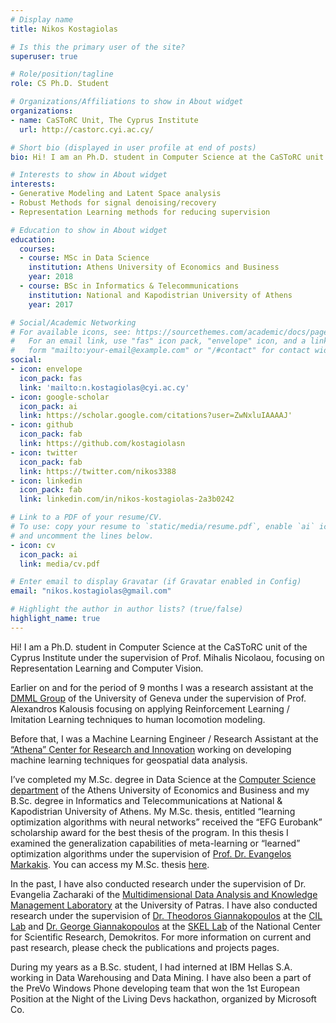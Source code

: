 ```yaml
---
# Display name
title: Nikos Kostagiolas

# Is this the primary user of the site?
superuser: true

# Role/position/tagline
role: CS Ph.D. Student

# Organizations/Affiliations to show in About widget
organizations:
- name: CaSToRC Unit, The Cyprus Institute
  url: http://castorc.cyi.ac.cy/

# Short bio (displayed in user profile at end of posts)
bio: Hi! I am an Ph.D. student in Computer Science at the CaSToRC unit of the Cyprus Institute under the supervision of Prof. Mihalis Nicolaou, focusing on Representation Learning and Computer Vision.

# Interests to show in About widget
interests:
- Generative Modeling and Latent Space analysis
- Robust Methods for signal denoising/recovery
- Representation Learning methods for reducing supervision

# Education to show in About widget
education:
  courses:
  - course: MSc in Data Science
    institution: Athens University of Economics and Business
    year: 2018
  - course: BSc in Informatics & Telecommunications
    institution: National and Kapodistrian University of Athens
    year: 2017

# Social/Academic Networking
# For available icons, see: https://sourcethemes.com/academic/docs/page-builder/#icons
#   For an email link, use "fas" icon pack, "envelope" icon, and a link in the
#   form "mailto:your-email@example.com" or "/#contact" for contact widget.
social:
- icon: envelope
  icon_pack: fas
  link: 'mailto:n.kostagiolas@cyi.ac.cy'
- icon: google-scholar
  icon_pack: ai
  link: https://scholar.google.com/citations?user=ZwNxluIAAAAJ'
- icon: github
  icon_pack: fab
  link: https://github.com/kostagiolasn
- icon: twitter
  icon_pack: fab
  link: https://twitter.com/nikos3388
- icon: linkedin
  icon_pack: fab
  link: linkedin.com/in/nikos-kostagiolas-2a3b0242

# Link to a PDF of your resume/CV.
# To use: copy your resume to `static/media/resume.pdf`, enable `ai` icons in `params.toml`, 
# and uncomment the lines below.
- icon: cv
  icon_pack: ai
  link: media/cv.pdf

# Enter email to display Gravatar (if Gravatar enabled in Config)
email: "nikos.kostagiolas@gmail.com"

# Highlight the author in author lists? (true/false)
highlight_name: true
---
```


Hi! I am a Ph.D. student in Computer Science at the CaSToRC unit of the Cyprus Institute under the supervision of Prof. Mihalis Nicolaou, focusing on Representation Learning and Computer Vision.

Earlier on and for the period of 9 months I was a research assistant at the [DMML Group](http://dmml.ch/) of the University of Geneva under the supervision of Prof. Alexandros Kalousis focusing on applying Reinforcement Learning / Imitation Learning techniques to human locomotion modeling.

Before that, I was a Machine Learning Engineer / Research Assistant at the [“Athena” Center for Research and Innovation](https://www.athena-innovation.gr/en/home) working on developing machine learning techniques for geospatial data analysis.

I’ve completed my M.Sc. degree in Data Science at the [Computer Science department](https://www.dept.aueb.gr/en/c) of the Athens University of Economics and Business and my B.Sc. degree in Informatics and Telecommunications at National & Kapodistrian University of Athens. My M.Sc. thesis, entitled “learning optimization algorithms with neural networks” received the “EFG Eurobank” scholarship award for the best thesis of the program. In this thesis I examined the generalization capabilities of meta-learning or “learned” optimization algorithms under the supervision of [Prof. Dr. Evangelos Markakis](http://pages.cs.aueb.gr/~markakis/). You can access my M.Sc. thesis [here](paper/msc-thesis.pdf).

In the past, I have also conducted research under the supervision of Dr. Evangelia Zacharaki of the [Multidimensional Data Analysis and Knowledge Management Laboratory](http://mdakm.ceid.upatras.gr/index.php/en/home/) at the University of Patras. I have also conducted research under the supervision of [Dr. Theodoros Giannakopoulos](http://users.iit.demokritos.gr/~tyianak/) at the [CIL Lab](https://www.iit.demokritos.gr/cil/) and [Dr. George Giannakopoulos](http://users.iit.demokritos.gr/~ggianna/) at the [SKEL Lab](https://www.iit.demokritos.gr/skel) of the National Center for Scientific Research, Demokritos. For more information on current and past research, please check the publications and projects pages.

During my years as a B.Sc. student, I had interned at IBM Hellas S.A. working in Data Warehousing and Data Mining. I have also been a part of the PreVo Windows Phone developing team that won the 1st European Position at the Night of the Living Devs hackathon, organized by Microsoft Co.